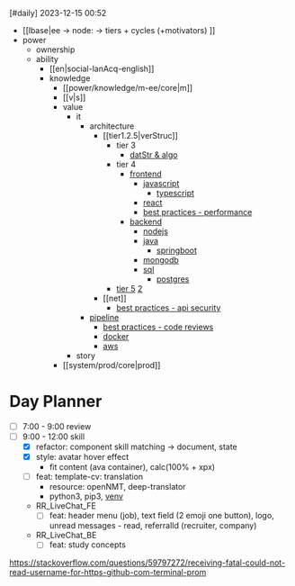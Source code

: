 
[#daily]
2023-12-15
00:52

- [[lbase|ee -> node: -> tiers + cycles (+motivators) ]]
- power
	- ownership
	- ability
		- [[en|social-lanAcq-english]]
		- knowledge
			- [[power/knowledge/m-ee/core|m]]
			- [[v|s]]
			- value
				- it
					- architecture
						- [[tier1.2.5|verStruc]]
							- tier 3
								- [datStr & algo](https://roadmap.sh/computer-science)
							- tier 4
								- [frontend](https://roadmap.sh/frontend)
									- [javascript](https://roadmap.sh/javascript)
										- [typescript](https://roadmap.sh/typescript)
									- [react](https://roadmap.sh/react)
									- [best practices - performance](https://roadmap.sh/best-practices/frontend-performance)
								- [backend](https://roadmap.sh/backend)
									- [nodejs](https://roadmap.sh/nodejs)
									- [java](https://roadmap.sh/java)
										- [springboot](https://roadmap.sh/spring-boot)
									- [mongodb](https://roadmap.sh/mongodb)
									- [sql](https://roadmap.sh/sql)
										- [postgres](https://roadmap.sh/postgresql-dba)
							- [tier 5](https://roadmap.sh/system-design) [2](https://roadmap.sh/software-design-architecture)
						- [[net]]
							- [best practices - api security](https://roadmap.sh/best-practices/api-security)
					- [pipeline](https://roadmap.sh/devops)
						- [best practices - code reviews](https://roadmap.sh/best-practices/code-review)
						- [docker](https://roadmap.sh/docker)
						- [aws](https://roadmap.sh/best-practices/aws)
				- story
			- [[system/prod/core|prod]]

# Day Planner
- [ ] 7:00 - 9:00 review
- [ ] 9:00 - 12:00 skill
	- [x] refactor: component skill matching -> document, state
	- [x] style: avatar hover effect
		- fit content (ava container), calc(100% + xpx)
	- [ ] feat: template-cv: translation
		- resource: openNMT, deep-translator
		- python3, pip3, [venv](https://packaging.python.org/en/latest/tutorials/installing-packages/)
	- RR_LiveChat_FE
		- [ ] feat: header menu (job), text field (2 emoji one button), logo, unread messages - read, referralId (recruiter, company)
	- RR_LiveChat_BE
		- [ ] feat: study concepts

https://stackoverflow.com/questions/59797272/receiving-fatal-could-not-read-username-for-https-github-com-terminal-prom